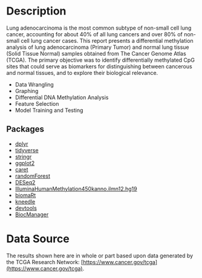 # Description
Lung adenocarcinoma is the most common subtype of non-small cell lung cancer, accounting for about 40% of all lung cancers and over 80% of non-small cell lung cancer cases. This report presents a differential methylation analysis of lung adenocarcinoma (Primary Tumor) and normal lung tissue (Solid Tissue Normal) samples obtained from The Cancer Genome Atlas (TCGA). The primary objective was to identify differentially methylated CpG sites that could serve as biomarkers for distinguishing between cancerous and normal tissues, and to explore their biological relevance.

- Data Wrangling
- Graphing
- Differential DNA Methylation Analysis
- Feature Selection
- Model Training and Testing

## Packages
- [dplyr](https://CRAN.R-project.org/package=dplyr)
- [tidyverse](https://CRAN.R-project.org/package=tidyverse)
- [stringr](https://CRAN.R-project.org/package=stringr)
- [ggplot2](https://CRAN.R-project.org/package=ggplot2)
- [caret](https://cran.r-project.org/web/packages/caret/index.html)
- [randomForest](https://cran.r-project.org/web/packages/randomForest/index.html)
- [DESeq2](https://bioconductor.org/packages/release/bioc/html/DESeq2.html)
- [IlluminaHumanMethylation450kanno.ilmn12.hg19](https://www.bioconductor.org/packages/release/data/annotation/html/IlluminaHumanMethylation450kanno.ilmn12.hg19.html)
- [biomaRt](https://bioconductor.org/packages/release/bioc/html/biomaRt.html)
- [kneedle](https://rdrr.io/github/etam4260/kneedle/man/kneedle.html)
- [devtools](https://CRAN.R-project.org/package=devtools)
- [BiocManager](https://CRAN.R-project.org/package=BiocManager)

# Data Source
The results shown here are in whole or part based upon data generated by the TCGA Research Network: [https://www.cancer.gov/tcga](https://www.cancer.gov/tcga).


